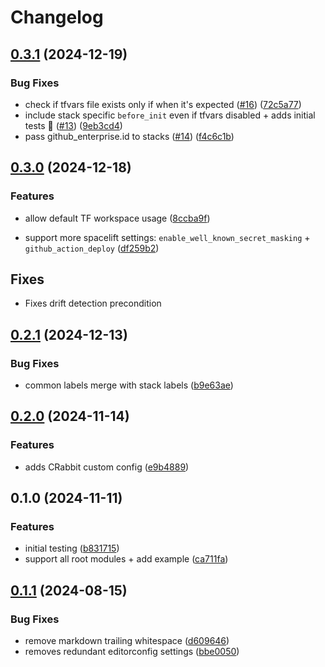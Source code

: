# Changelog

## [0.3.1](https://github.com/masterpointio/terraform-spacelift-automation/compare/v0.3.0...v0.3.1) (2024-12-19)


### Bug Fixes

* check if tfvars file exists only if when it's expected ([#16](https://github.com/masterpointio/terraform-spacelift-automation/issues/16)) ([72c5a77](https://github.com/masterpointio/terraform-spacelift-automation/commit/72c5a773ba00952359f49b828fe25777f98a2214))
* include stack specific `before_init` even if tfvars disabled + adds initial tests 🎉 ([#13](https://github.com/masterpointio/terraform-spacelift-automation/issues/13)) ([9eb3cd4](https://github.com/masterpointio/terraform-spacelift-automation/commit/9eb3cd42e77e2c41307740142cc7c7b18b2b5b2e))
* pass github_enterprise.id to stacks ([#14](https://github.com/masterpointio/terraform-spacelift-automation/issues/14)) ([f4c6c1b](https://github.com/masterpointio/terraform-spacelift-automation/commit/f4c6c1b2ffca87de178fb8db6a19c552b9a9fbe8))

## [0.3.0](https://github.com/masterpointio/terraform-spacelift-automation/compare/v0.2.1...v0.3.0) (2024-12-18)


### Features

* allow default TF workspace usage ([8ccba9f](https://github.com/masterpointio/terraform-spacelift-automation/commit/8ccba9fb41791f0c8ba31b30fb20e89dd77360e4))

* support more spacelift settings: `enable_well_known_secret_masking` + `github_action_deploy`   ([df259b2](https://github.com/masterpointio/terraform-spacelift-automation/commit/df259b27fb6163e4d2dbc53f70624b6f6e80c2b5))

## Fixes

* Fixes drift detection precondition

## [0.2.1](https://github.com/masterpointio/terraform-spacelift-automation/compare/v0.2.0...v0.2.1) (2024-12-13)


### Bug Fixes

* common labels merge with stack labels ([b9e63ae](https://github.com/masterpointio/terraform-spacelift-automation/commit/b9e63ae4bbc020e285be543c1decb953f148a59b))

## [0.2.0](https://github.com/masterpointio/terraform-spacelift-automation/compare/v0.1.0...v0.2.0) (2024-11-14)


### Features

* adds CRabbit custom config ([e9b4889](https://github.com/masterpointio/terraform-spacelift-automation/commit/e9b4889f5d05e390903d01b4485a09c63c0f1af3))

## 0.1.0 (2024-11-11)

### Features

- initial testing ([b831715](https://github.com/masterpointio/terraform-spacelift-automation/commit/b831715cb84960d10e94e23e799eeab6b16656ce))
- support all root modules + add example ([ca711fa](https://github.com/masterpointio/terraform-spacelift-automation/commit/ca711fab4208d79a0870cb2d9e5799e2679f696b))

## [0.1.1](https://github.com/masterpointio/terraform-module-template/compare/0.1.0...v0.1.1) (2024-08-15)

### Bug Fixes

- remove markdown trailing whitespace ([d609646](https://github.com/masterpointio/terraform-module-template/commit/d6096463b916eb536603d4ca3b2f3315e3fec9f2))
- removes redundant editorconfig settings ([bbe0050](https://github.com/masterpointio/terraform-module-template/commit/bbe0050450cece8074f3d9ff5c3bd72ff01d8a1b))
